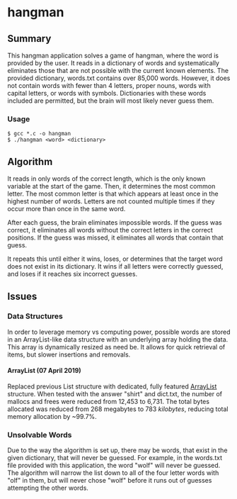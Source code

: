 # hangman

## Summary
This hangman application solves a game of hangman, where the word is
provided by the user. It reads in a dictionary of words and systematically
eliminates those that are not possible with the current known elements. The
provided dictionary, words.txt contains over 85,000 words. However, it does
not contain words with fewer than 4 letters, proper nouns, words with
capital letters, or words with symbols. Dictionaries with these words
included are permitted, but the brain will most likely never guess them.

### Usage

    $ gcc *.c -o hangman
    $ ./hangman <word> <dictionary>

## Algorithm
It reads in only words of the correct length, which is the only known
variable at the start of the game. Then, it determines the most common
letter. The most common letter is that which appears at least once in
the highest number of words. Letters are not counted multiple times if
they occur more than once in the same word.

After each guess, the brain eliminates impossible words. If the guess
was correct, it eliminates all words without the correct letters in the
correct positions. If the guess was missed, it eliminates all words that
contain that guess.

It repeats this until either it wins, loses, or determines that the target
word does not exist in its dictionary. It wins if all letters were correctly
guessed, and loses if it reaches six incorrect guesses.

## Issues

### Data Structures
In order to leverage memory vs computing power, possible words are stored
in an ArrayList-like data structure with an underlying array holding the
data. This array is dynamically resized as need be. It allows for quick
retrieval of items, but slower insertions and removals.

#### ArrayList (07 April 2019)

Replaced previous List structure with dedicated, fully featured
[ArrayList](https://github.com/Michael-Bianconi/ArrayList) structure.
When tested with the answer "shirt" and dict.txt, the number of mallocs and
frees were reduced from 12,453 to 6,731. The total bytes allocated was
reduced from 268 megabytes to 783 <i>kilobytes</i>, reducing total
memory allocation by \~99.7%.

### Unsolvable Words
Due to the way the algorithm is set up, there may be words, that exist in
the given dictionary, that will never be guessed. For example, in the
words.txt file provided with this application, the word "wolf" will never
be guessed. The algorithm will narrow the list down to all of the four
letter words with "olf" in them, but will never chose "wolf" before it
runs out of guesses attempting the other words.
